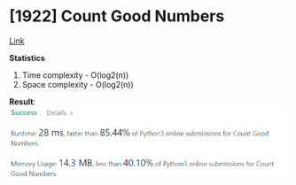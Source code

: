 # [1922] Count Good Numbers

[Link](https://leetcode.com/problems/count-good-numbers/)

**Statistics**

1. Time complexity - O(log2(n))
2. Space complexity - O(log2(n))

**Result**:  
![Result image](https://github.com/SanjampreetSingh/PP/blob/master/LeetCode/03.%20Recursion/01.%20Count%20Good%20Numbers/image.jpg)
